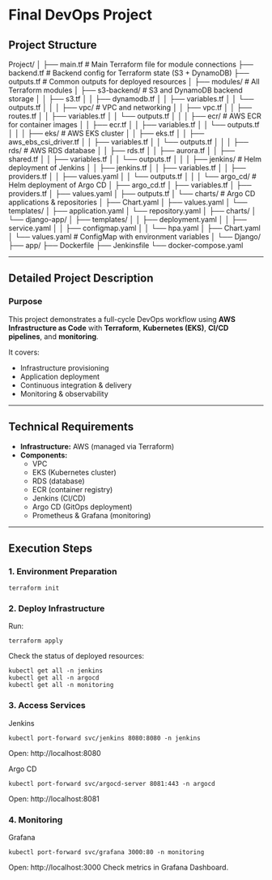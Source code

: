 # Final DevOps Project

## Project Structure

Project/
│
├── main.tf # Main Terraform file for module connections
├── backend.tf # Backend config for Terraform state (S3 + DynamoDB)
├── outputs.tf # Common outputs for deployed resources
│
├── modules/ # All Terraform modules
│ ├── s3-backend/ # S3 and DynamoDB backend storage
│ │ ├── s3.tf
│ │ ├── dynamodb.tf
│ │ ├── variables.tf
│ │ └── outputs.tf
│ │
│ ├── vpc/ # VPC and networking
│ │ ├── vpc.tf
│ │ ├── routes.tf
│ │ ├── variables.tf
│ │ └── outputs.tf
│ │
│ ├── ecr/ # AWS ECR for container images
│ │ ├── ecr.tf
│ │ ├── variables.tf
│ │ └── outputs.tf
│ │
│ ├── eks/ # AWS EKS cluster
│ │ ├── eks.tf
│ │ ├── aws_ebs_csi_driver.tf
│ │ ├── variables.tf
│ │ └── outputs.tf
│ │
│ ├── rds/ # AWS RDS database
│ │ ├── rds.tf
│ │ ├── aurora.tf
│ │ ├── shared.tf
│ │ ├── variables.tf
│ │ └── outputs.tf
│ │
│ ├── jenkins/ # Helm deployment of Jenkins
│ │ ├── jenkins.tf
│ │ ├── variables.tf
│ │ ├── providers.tf
│ │ ├── values.yaml
│ │ └── outputs.tf
│ │
│ └── argo_cd/ # Helm deployment of Argo CD
│ ├── argo_cd.tf
│ ├── variables.tf
│ ├── providers.tf
│ ├── values.yaml
│ ├── outputs.tf
│ └── charts/ # Argo CD applications & repositories
│ ├── Chart.yaml
│ ├── values.yaml
│ └── templates/
│ ├── application.yaml
│ └── repository.yaml
│
├── charts/
│ └── django-app/
│ ├── templates/
│ │ ├── deployment.yaml
│ │ ├── service.yaml
│ │ ├── configmap.yaml
│ │ └── hpa.yaml
│ ├── Chart.yaml
│ └── values.yaml # ConfigMap with environment variables
│
└── Django/
├── app/
├── Dockerfile
├── Jenkinsfile
└── docker-compose.yaml


---

## Detailed Project Description

### **Purpose**
This project demonstrates a full-cycle DevOps workflow using **AWS Infrastructure as Code** with **Terraform**, **Kubernetes (EKS)**, **CI/CD pipelines**, and **monitoring**.

It covers:
- Infrastructure provisioning
- Application deployment
- Continuous integration & delivery
- Monitoring & observability

---

## **Technical Requirements**

- **Infrastructure:** AWS (managed via Terraform)
- **Components:**
  - VPC
  - EKS (Kubernetes cluster)
  - RDS (database)
  - ECR (container registry)
  - Jenkins (CI/CD)
  - Argo CD (GitOps deployment)
  - Prometheus & Grafana (monitoring)

---

## **Execution Steps**

### **1. Environment Preparation**
```
terraform init
```

### **2. Deploy Infrastructure**
Run:

```
terraform apply
```

Check the status of deployed resources:

```
kubectl get all -n jenkins
kubectl get all -n argocd
kubectl get all -n monitoring
```

### **3. Access Services**
Jenkins

```
kubectl port-forward svc/jenkins 8080:8080 -n jenkins
```

Open: http://localhost:8080

Argo CD

```
kubectl port-forward svc/argocd-server 8081:443 -n argocd
```

Open: http://localhost:8081

### **4. Monitoring**
Grafana

```
kubectl port-forward svc/grafana 3000:80 -n monitoring
```

Open: http://localhost:3000
Check metrics in Grafana Dashboard.
